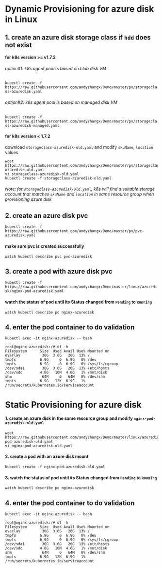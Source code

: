 # Dynamic Provisioning for azure disk in Linux
## 1. create an azure disk storage class if `hdd` does not exist
#### for k8s version >= v1.7.2
###### option#1: k8s agent pool is based on blob disk VM
```kubectl create -f https://raw.githubusercontent.com/andyzhangx/Demo/master/pv/storageclass-azuredisk.yaml```

###### option#2: k8s agent pool is based on managed disk VM
```kubectl create -f https://raw.githubusercontent.com/andyzhangx/Demo/master/pv/storageclass-azuredisk-managed.yaml```

#### for k8s version < 1.7.2
download `storageclass-azuredisk-old.yaml` and modify `skuName`, `location` values
```
wget https://raw.githubusercontent.com/andyzhangx/Demo/master/pv/storageclass-azuredisk-old.yaml
vi storageclass-azuredisk-old.yaml
kubectl create -f storageclass-azuredisk-old.yaml
```
###### Note: for `storageclass-azuredisk-old.yaml`, k8s will find a suitable storage account that matches ```skuName``` and ```location``` in same resource group when provisioning azure disk

## 2. create an azure disk pvc
```kubectl create -f https://raw.githubusercontent.com/andyzhangx/Demo/master/pv/pvc-azuredisk.yaml```
#### make sure pvc is created successfully
```watch kubectl describe pvc pvc-azuredisk```

## 3. create a pod with azure disk pvc
```kubectl create -f https://raw.githubusercontent.com/andyzhangx/Demo/master/linux/azuredisk/nginx-pod-azuredisk.yaml```

#### watch the status of pod until its Status changed from `Pending` to `Running`
```watch kubectl describe po nginx-azuredisk```

## 4. enter the pod container to do validation
```kubectl exec -it nginx-azuredisk -- bash```

```
root@nginx-azuredisk:/# df -h
Filesystem      Size  Used Avail Use% Mounted on
overlay          30G  3.6G   26G  13% /
tmpfs           6.9G     0  6.9G   0% /dev
tmpfs           6.9G     0  6.9G   0% /sys/fs/cgroup
/dev/sda1        30G  3.6G   26G  13% /etc/hosts
/dev/sdc        4.8G   10M  4.6G   1% /mnt/disk
shm              64M     0   64M   0% /dev/shm
tmpfs           6.9G   12K  6.9G   1% /run/secrets/kubernetes.io/serviceaccount
```
# Static Provisioning for azure disk
#### 1. create an azure disk in the same resource group and modify `nginx-pod-azuredisk-old.yaml`
```
wget https://raw.githubusercontent.com/andyzhangx/Demo/master/linux/azuredisk/nginx-pod-azuredisk-old.yaml
vi nginx-pod-azuredisk-old.yaml
```
#### 2. create a pod with an azure disk mount
```kubectl create -f nginx-pod-azuredisk-old.yaml```

#### 3. watch the status of pod until its Status changed from `Pending` to `Running`
```watch kubectl describe po nginx-azuredisk```

## 4. enter the pod container to do validation
```kubectl exec -it nginx-azuredisk -- bash```

```
root@nginx-azuredisk:/# df -h
Filesystem      Size  Used Avail Use% Mounted on
overlay          30G  3.6G   26G  13% /
tmpfs           6.9G     0  6.9G   0% /dev
tmpfs           6.9G     0  6.9G   0% /sys/fs/cgroup
/dev/sda1        30G  3.6G   26G  13% /etc/hosts
/dev/sdc        4.8G   10M  4.6G   1% /mnt/disk
shm              64M     0   64M   0% /dev/shm
tmpfs           6.9G   12K  6.9G   1% /run/secrets/kubernetes.io/serviceaccount
```

